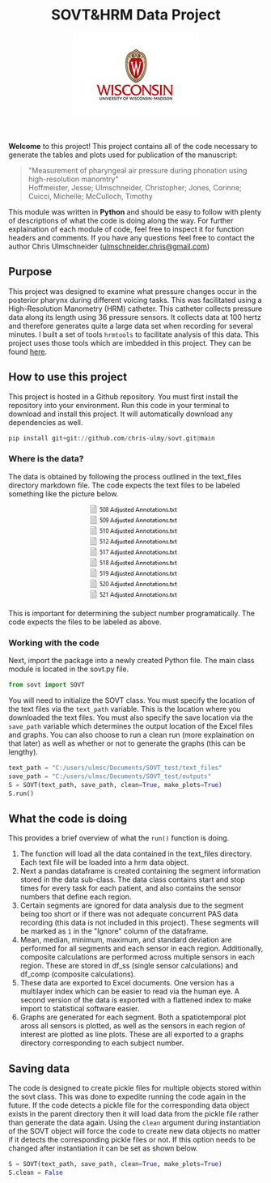 <h1 align="center">SOVT&HRM Data Project</h1>
<p align="center">
<img src="./images/UWLogo2.jpg"> 
</p> <br>

**Welcome** to this project! This project contains all of the code necessary to generate the tables and plots used for publication of the manuscript: 
> "Measurement of pharyngeal air pressure during phonation using high-resolution manomtry" <br>
> Hoffmeister, Jesse; Ulmschneider, Christopher; Jones, Corinne; Cuicci, Michelle; McCulloch, Timothy
>
This module was written in **Python** and should be easy to follow with plenty of descriptions of what the code is doing along the way. For further explaination of each module of code, feel free to inspect it for function headers and comments. If you have any questions feel free to contact the author Chris Ulmschneider (ulmschneider.chris@gmail.com)
## Purpose
This project was designed to examine what pressure changes occur in the posterior pharynx during different voicing tasks. This was facilitated using a High-Resolution Manometry (HRM) catheter. This catheter collects pressure data along its length using 36 pressure sensors. It collects data at 100 hertz and therefore generates quite a large data set when recording for several minutes. I built a set of tools `hrmtools` to facilitate analysis of this data. This project uses those tools which are imbedded in this project. They can be found [here](http://github.com/chris-ulmy/hrmtools.git).

## How to use this project
This project is hosted in a Github repository. You must first install the repository into your environment. Run this code in your terminal to download and install this project. It will automatically download any dependencies as well.
```python
pip install git+git://github.com/chris-ulmy/sovt.git@main
```
### Where is the data?
The data is obtained by following the process outlined in the text_files directory markdown file. The code expects the text files to be labeled something like the picture below.
<p align="center">
<img src="./images/DataFiles.jpg"> 
</p>
This is important for determining the subject number programatically. The code expects the files to be labeled as above. 

### Working with the code
Next, import the package into a newly created Python file. The main class module is located in the sovt.py file.
```python
from sovt import SOVT
```
You will need to initialize the SOVT class. You must specify the location of the text files via the `text_path` variable. This is the location where you downloaded the text files. You must also specify the save location via the `save_path` variable which determines the output location of the Excel files and graphs. You can also choose to run a clean run (more explaination on that later) as well as whether or not to generate the graphs (this can be lengthy).
```python
text_path = "C:/users/ulmsc/Documents/SOVT_test/text_files"
save_path = "C:/users/ulmsc/Documents/SOVT_test/outputs"
S = SOVT(text_path, save_path, clean=True, make_plots=True)
S.run()
```
## What the code is doing
This provides a brief overview of what the `run()` function is doing. 
1. The function will load all the data contained in the text_files directory. Each text file will be loaded into a hrm data object.
2. Next a pandas dataframe is created containing the segment information stored in the data sub-class. The data class contains start and stop times for every task for each patient, and also contains the sensor numbers that define each region.
3. Certain segments are ignored for data analysis due to the segment being too short or if there was not adequate concurrent PAS data recording (this data is not included in this project). These segments will be marked as `1` in the "Ignore" column of the dataframe.
4. Mean, median, minimum, maximum, and standard deviation are performed for all segments and each sensor in each region. Additionally, composite calculations are performed across multiple sensors in each region. These are stored in df_ss (single sensor calculations) and df_comp (composite calculations).
5. These data are exported to Excel documents. One version has a multilayer index which can be easier to read via the human eye. A second version of the data is exported with a flattened index to make import to statistical software easier.
6. Graphs are generated for each segment. Both a spatiotemporal plot aross all sensors is plotted, as well as the sensors in each region of interest are plotted as line plots. These are all exported to a graphs directory corresponding to each subject number.
## Saving data
The code is designed to create pickle files for multiple objects stored within the sovt class. This was done to expedite running the code again in the future. If the code detects a pickle file for the corresponding data object exists in the parent directory then it will load data from the pickle file rather than generate the data again. Using the `clean` argument during instantiation of the SOVT object will force the code to create new data objects no matter if it detects the corresponding pickle files or not. If this option needs to be changed after instantiation it can be set as shown below.
```python
S = SOVT(text_path, save_path, clean=True, make_plots=True)
S.clean = False
```